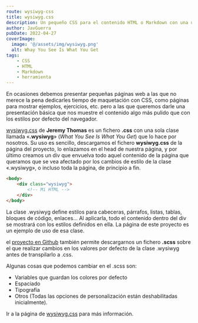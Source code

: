 ```yaml
---
route: wysiwyg-css
title: wysiwyg.css
description: Un pequeño CSS para el contenido HTML o Markdown con una única clase
author: JavGuerra
pubDate: 2022-04-27
coverImage:
  image: '@/assets/img/wysiwyg.png'
  alt: Whay You See Is What You Get
tags:
    - CSS
    - HTML
    - Markdown
    - herramienta
---
```

En ocasiones debemos presentar pequeñas páginas web a las que no merece la pena dedicarles tiempo de maquetación con CSS, como páginas para mostrar ejemplos, ejercicios, etc. pero a las que queremos darle una presentación básica que nos muestre el contenido algo más pulido que con los estilos por defecto del navegador.

[wysiwyg.css](https://jgthms.com/wysiwyg.css/) de **Jeremy Thomas** es un fichero **.css** con una sola clase llamada «**.wysiwyg**» (_What You See Is What You Get_) que lo hace por nosotros. Su uso es sencillo, descargamos el fichero **wysiwyg.css** de la página del proyecto, lo enlazamos en el head de nuestra página, y por último creamos un div que envuelva todo aquel contenido de la página que queramos que se vea afectado por los cambios de estilo de la clase «.wysiwyg», o incluso toda la página, de principio a fin.

```html
<body>
    <div class="wysiwyg">
        <!-- Mi HTML -->
    </div>
</body>
```
La clase .wysiwyg define estilos para cabeceras, párrafos, listas, tablas, bloques de código, enlaces... Al aplicarla, todo el contenido dentro del div se mostrará con los estilos definidos en ella. La página de este proyecto es un ejemplo de uso de esa clase.

el [proyecto en Github](https://github.com/jgthms/wysiwyg.css) también permite descargarnos un fichero **.scss** sobre el que realizar cambios en los valores por defecto de la clase .wysiwyg antes de transpilarlo a .css.

Algunas cosas que podemos cambiar en el .scss son:
* Variables que guardan los colores por defecto
* Espaciado
* Tipografía
* Otros (Todas las opciones de personalización están deshabilitadas inicialmente).

Ir a la página de [wysiwyg.css](https://jgthms.com/wysiwyg.css/) para más información.